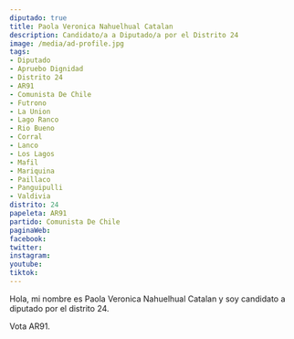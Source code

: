 ```yaml
---
diputado: true
title: Paola Veronica Nahuelhual Catalan
description: Candidato/a a Diputado/a por el Distrito 24
image: /media/ad-profile.jpg
tags:
- Diputado
- Apruebo Dignidad
- Distrito 24
- AR91
- Comunista De Chile
- Futrono
- La Union
- Lago Ranco
- Rio Bueno
- Corral
- Lanco
- Los Lagos
- Mafil
- Mariquina
- Paillaco
- Panguipulli
- Valdivia
distrito: 24
papeleta: AR91
partido: Comunista De Chile
paginaWeb:
facebook:
twitter:
instagram:
youtube:
tiktok:
---
```

Hola, mi nombre es Paola Veronica Nahuelhual Catalan y soy candidato a diputado por el distrito 24.

Vota AR91.
